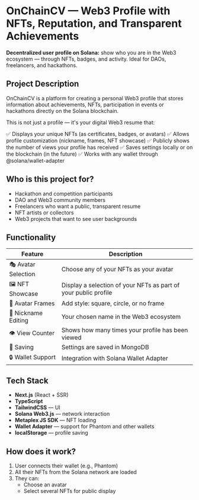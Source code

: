 # OnChainCV — Web3 Profile with NFTs, Reputation, and Transparent Achievements

**Decentralized user profile on Solana:** show who you are in the Web3 ecosystem — through NFTs, badges, and activity. Ideal for DAOs, freelancers, and hackathons.

## Project Description

OnChainCV is a platform for creating a personal Web3 profile that stores information about achievements, NFTs, participation in events or hackathons directly on the Solana blockchain.

This is not just a profile — it's your digital Web3 resume that:

✅ Displays your unique NFTs (as certificates, badges, or avatars)
✅ Allows profile customization (nickname, frames, NFT showcase)
✅ Publicly shows the number of views your profile has received
✅ Saves settings locally or on the blockchain (in the future)
✅ Works with any wallet through @solana/wallet-adapter

## Who is this project for?

- Hackathon and competition participants
- DAO and Web3 community members
- Freelancers who want a public, transparent resume
- NFT artists or collectors
- Web3 projects that want to see user backgrounds

## Functionality

| Feature             | Description                                                                 |
|----------------------|-----------------------------------------------------------------------------|
| 🎭 Avatar Selection   | Choose any of your NFTs as your avatar                                    |
| 🖼️ NFT Showcase      | Display a selection of your NFTs as part of your public profile              |
| 🎨 Avatar Frames     | Add style: square, circle, or no frame                                     |
| 📝 Nickname Editing  | Your chosen name in the Web3 ecosystem                                    |
| 👁️ View Counter      | Shows how many times your profile has been viewed                         |
| 💾 Saving            | Settings are saved in MongoDB                                               |
| 🔒 Wallet Support    | Integration with Solana Wallet Adapter                                      |

## Tech Stack

- **Next.js** (React + SSR)
- **TypeScript**
- **TailwindCSS** — UI
- **Solana Web3.js** — network interaction
- **Metaplex JS SDK** — NFT loading
- **Wallet Adapter** — support for Phantom and other wallets
- **localStorage** — profile saving

## How does it work?

1.  User connects their wallet (e.g., Phantom)
2.  All their NFTs from the Solana network are loaded
3.  They can:
    - Choose an avatar
    - Select several NFTs for public display
